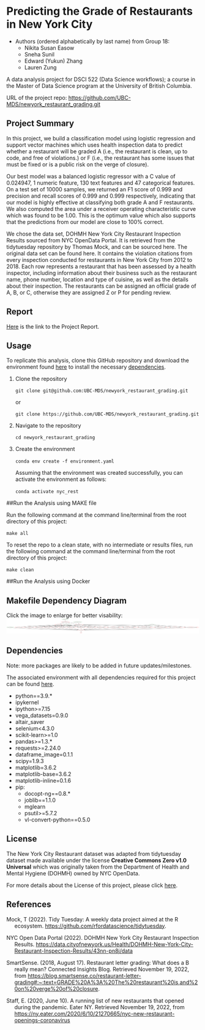 # Predicting the Grade of Restaurants in New York City

- Authors (ordered alphabetically by last name) from Group 18:
    - Nikita Susan Easow
    - Sneha Sunil
    - Edward (Yukun) Zhang
    - Lauren Zung

A data analysis project for DSCI 522 (Data Science workflows); a
course in the Master of Data Science program at the University of
British Columbia.

URL of the project repo: https://github.com/UBC-MDS/newyork_restaurant_grading.git

## Project Summary

In this project, we build a classification model using logistic regression and support vector machines which uses health inspection data to predict whether a restaurant will be graded A (i.e., the restaurant is clean, up to code, and free of violations.) or F (i.e., the restaurant has some issues that must be fixed or is a public risk on the verge of closure).

Our best model was a balanced logistic regressor with a C value of 0.024947, 1 numeric feature, 130 text features and 47 categorical features. On a test set of 10000 samples, we returned an F1 score of 0.999 and precision and recall scores of 0.999 and 0.999 respectively, indicating that our model is highly effective at classifying both grade A and F restaurants. We also computed the area under a receiver operating characteristic curve which was found to be 1.00. This is the optimum value which also supports that the predictions from our model are close to 100% correct.

We chose the data set, DOHMH New York City Restaurant Inspection Results sourced from NYC OpenData Portal. It is retrieved from the tidytuesday repository by Thomas Mock, and can be sourced here. The original data set can be found here. It contains the violation citations from every inspection conducted for restaurants in New York City from 2012 to 2018. Each row represents a restaurant that has been assessed by a health inspector, including information about their business such as the restaurant name, phone number, location and type of cuisine, as well as the details about their inspection. The restaurants can be assigned an official grade of A, B, or C, otherwise they are assigned Z or P for pending review.
## Report

[Here](https://ubc-mds.github.io/newyork_restaurant_grading/doc/ny_rest_report.html) is the link to the Project Report.

## Usage

To replicate this analysis, clone this GitHub repository and download the environment found [here](https://github.com/UBC-MDS/newyork_restaurant_grading/blob/main/environment.yaml) to install the necessary [dependencies](#dependencies).

1. Clone the repository
    ```
    git clone git@github.com:UBC-MDS/newyork_restaurant_grading.git
    ```
    
    or
    
    ```
    git clone https://github.com/UBC-MDS/newyork_restaurant_grading.git
    ```

2. Navigate to the repository

    ```
    cd newyork_restaurant_grading
    ```

3. Create the environment

    ```conda env create -f environment.yaml```

    Assuming that the environment was created successfully, you can activate the environment as follows:

    ```conda activate nyc_rest```
    
##Run the Analysis using MAKE file 

Run the following command at the command line/terminal from the root directory of this project:

    make all
    
To reset the repo to a clean state, with no intermediate or results files, run the following command at the command line/terminal from the root directory of this project:

    make clean
    
##Run the Analysis using Docker



## Makefile Dependency Diagram
Click the image to enlarge for better visability:
![Makefile](nyc_rest.png)

## Dependencies

Note: more packages are likely to be added in future updates/milestones.

The associated environment with all dependencies required for this project can be found [here](https://github.com/UBC-MDS/newyork_restaurant_grading/blob/main/environment.yaml).

- python==3.9.*
- ipykernel
- ipython>=7.15
- vega_datasets=0.9.0
- altair_saver
- selenium<4.3.0
- scikit-learn>=1.0
- pandas>=1.3.*
- requests>=2.24.0
- dataframe_image=0.1.1
- scipy=1.9.3
- matplotlib=3.6.2
- matplotlib-base=3.6.2
- matplotlib-inline=0.1.6
- pip:
  - docopt-ng==0.8.*
  - joblib==1.1.0
  - mglearn
  - psutil>=5.7.2
  - vl-convert-python==0.5.0

## License

The New York City Restaurant dataset was adapted from tidytuesday dataset
made available under the license **Creative Commons Zero v1.0 Universal** 
which was originally taken from the Department of Health and Mental Hygiene (DOHMH)
owned by NYC OpenData.

For more details about the License of this project, please click [here](https://github.com/UBC-MDS/newyork_restaurant_grading/blob/main/LICENSE).

## References

<div id="refs" class="references hanging-indent">

<div id="ref-Mock2022">

Mock, T (2022). Tidy Tuesday: A weekly data project aimed at the R ecosystem. https://github.com/rfordatascience/tidytuesday.

</div>

<div id="ref-NYCOpen">

NYC Open Data Portal (2022). DOHMH New York City Restaurant Inspection Results.
https://data.cityofnewyork.us/Health/DOHMH-New-York-City-Restaurant-Inspection-Results/43nn-pn8j/data

</div>
    
<div id="ref-SmartSense">
    
SmartSense. (2018, August 17). Restaurant letter grading: What does a B really mean? Connected Insights Blog. Retrieved November 19, 2022, from https://blog.smartsense.co/restaurant-letter-grading#:~:text=GRADE%20A%3A%20The%20restaurant%20is,and%20on%20verge%20of%20closure. 

</div>
    
<div id="ref-EaterNY">
    
Staff, E. (2020, June 10). A running list of new restaurants that opened during the pandemic. Eater NY. Retrieved November 19, 2022, from https://ny.eater.com/2020/6/10/21270665/nyc-new-restaurant-openings-coronavirus 

</div>
    
</div>
